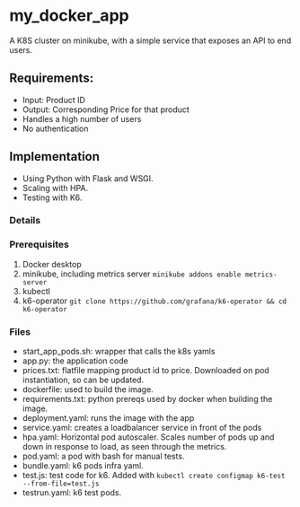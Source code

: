 # my_docker_app
A K8S cluster on minikube, with a simple service that exposes an API to end users.
## Requirements:
- Input: Product ID
- Output: Corresponding Price for that product
- Handles a high number of users
- No authentication

## Implementation
- Using Python with Flask and WSGI.
- Scaling with HPA.
- Testing with K6.

### Details
### Prerequisites
1. Docker desktop
2. minikube, including metrics server 
`minikube addons enable metrics-server`
3. kubectl
4. k6-operator `git clone https://github.com/grafana/k6-operator && cd k6-operator`

### Files
- start_app_pods.sh: wrapper that calls the k8s yamls
- app.py: the application code
- prices.txt: flatfile mapping product id to price. Downloaded on pod instantiation, so can be updated.
- dockerfile: used to build the image.
- requirements.txt: python prereqs used by docker when building the image.
- deployment.yaml: runs the image with the app
- service.yaml: creates a loadbalancer service in front of the pods
- hpa.yaml: Horizontal pod autoscaler. Scales number of pods up and down in response to load, as seen through the metrics.
- pod.yaml: a pod with bash for manual tests.
- bundle.yaml: k6 pods infra yaml.
- test.js: test code for k6. Added with `kubectl create configmap k6-test --from-file=test.js`
- testrun.yaml: k6 test pods.